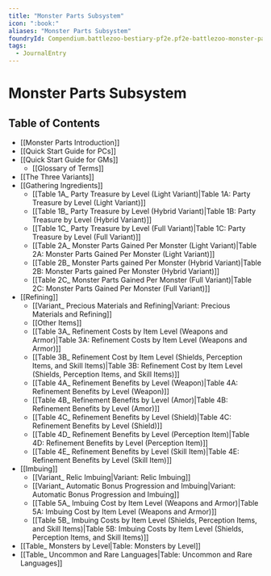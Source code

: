 ```yaml
---
title: "Monster Parts Subsystem"
icon: ":book:"
aliases: "Monster Parts Subsystem"
foundryId: Compendium.battlezoo-bestiary-pf2e.pf2e-battlezoo-monster-parts.JournalEntry.t4kAG04buZGbp5XA
tags:
  - JournalEntry
---
```


# Monster Parts Subsystem

## Table of Contents

- [[Monster Parts Introduction]]
- [[Quick Start Guide for PCs]]
- [[Quick Start Guide for GMs]]
  - [[Glossary of Terms]]
- [[The Three Variants]]
- [[Gathering Ingredients]]
  - [[Table 1A_ Party Treasure by Level (Light Variant)|Table 1A: Party Treasure by Level (Light Variant)]]
  - [[Table 1B_ Party Treasure by Level (Hybrid Variant)|Table 1B: Party Treasure by Level (Hybrid Variant)]]
  - [[Table 1C_ Party Treasure by Level (Full Variant)|Table 1C: Party Treasure by Level (Full Variant)]]
  - [[Table 2A_ Monster Parts Gained Per Monster (Light Variant)|Table 2A: Monster Parts Gained Per Monster (Light Variant)]]
  - [[Table 2B_ Monster Parts gained Per Monster (Hybrid Variant)|Table 2B: Monster Parts gained Per Monster (Hybrid Variant)]]
  - [[Table 2C_ Monster Parts Gained Per Monster (Full Variant)|Table 2C: Monster Parts Gained Per Monster (Full Variant)]]
- [[Refining]]
  - [[Variant_ Precious Materials and Refining|Variant: Precious Materials and Refining]]
  - [[Other Items]]
  - [[Table 3A_ Refinement Costs by Item Level (Weapons and Armor)|Table 3A: Refinement Costs by Item Level (Weapons and Armor)]]
  - [[Table 3B_ Refinement Cost by Item Level (Shields, Perception Items, and Skill Items)|Table 3B: Refinement Cost by Item Level (Shields, Perception Items, and Skill Items)]]
  - [[Table 4A_ Refinement Benefits by Level (Weapon)|Table 4A: Refinement Benefits by Level (Weapon)]]
  - [[Table 4B_ Refinement Benefits by Level (Amor)|Table 4B: Refinement Benefits by Level (Amor)]]
  - [[Table 4C_ Refinement Benefits by Level (Shield)|Table 4C: Refinement Benefits by Level (Shield)]]
  - [[Table 4D_ Refinement Benefits by Level (Perception Item)|Table 4D: Refinement Benefits by Level (Perception Item)]]
  - [[Table 4E_ Refinement Benefits by Level (Skill Item)|Table 4E: Refinement Benefits by Level (Skill Item)]]
- [[Imbuing]]
  - [[Variant_ Relic Imbuing|Variant: Relic Imbuing]]
  - [[Variant_ Automatic Bonus Progression and Imbuing|Variant: Automatic Bonus Progression and Imbuing]]
  - [[Table 5A_ Imbuing Cost by Item Level (Weapons and Armor)|Table 5A: Imbuing Cost by Item Level (Weapons and Armor)]]
  - [[Table 5B_ Imbuing Costs by Item Level (Shields, Perception Items, and Skill Items)|Table 5B: Imbuing Costs by Item Level (Shields, Perception Items, and Skill Items)]]
- [[Table_ Monsters by Level|Table: Monsters by Level]]
- [[Table_ Uncommon and Rare Languages|Table: Uncommon and Rare Languages]]